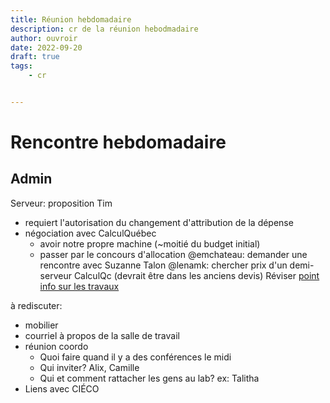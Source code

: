 ```yaml
---
title: Réunion hebdomadaire
description: cr de la réunion hebodmadaire
author: ouvroir
date: 2022-09-20
draft: true
tags:
    - cr


---
```


# Rencontre hebdomadaire

## Admin

Serveur: proposition Tim
- requiert l'autorisation du changement d'attribution de la dépense
- négociation avec CalculQuébec
    - avoir notre propre machine (~moitié du budget initial)
    - passer par le concours d'allocation
    @emchateau: demander une rencontre avec Suzanne Talon
    @lenamk: chercher prix d'un demi-serveur CalculQc (devrait être dans les anciens devis)
    Réviser [point info sur les travaux](https://demo.hedgedoc.org/I3ToGkohQzezHnlK2J0s6w#)

à rediscuter:
- mobilier
- courriel à propos de la salle de travail
- réunion coordo
    - Quoi faire quand il y a des conférences le midi
    - Qui inviter? Alix, Camille
    - Qui et comment rattacher les gens au lab? ex: Talitha
- Liens avec CIÉCO